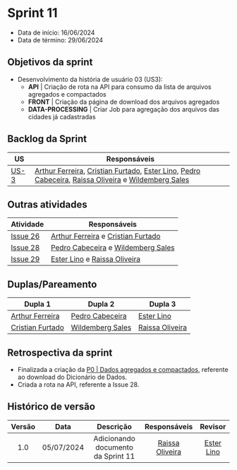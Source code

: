 # Sprint 11

- Data de início: 16/06/2024
- Data de término: 29/06/2024

## Objetivos da sprint
* Desenvolvimento da história de usuário 03 (US3): 
    * **API** | Criação de rota na API para consumo da lista de arquivos agregados e compactados 
    * **FRONT** | Criação da página de download dos arquivos agregados
    * **DATA-PROCESSING** | Criar Job para agregação dos arquivos das cidades já cadastradas 


## Backlog da Sprint
|**US**|**Responsáveis**|
|--------|-------------|
| [US-3](https://github.com/ResidenciaTICBrisa/T2G4-Querido-Diario/issues/15) | [Arthur Ferreira](https://github.com/ArthurFerreiraRodrigues), [Cristian Furtado](https://github.com/csafurtado), [Ester Lino](https://github.com/esteerlino), [Pedro Cabeceira](https://github.com/pkbceira03), [Raissa Oliveira](https://github.com/raissamsoliveira) e [Wildemberg Sales](https://github.com/wildemberg-sales) |

## Outras atividades
|**Atividade**|**Responsáveis**|
|--------|-------------|
| [Issue 26](https://github.com/ResidenciaTICBrisa/T2G4-Querido-Diario/issues/26) | [Arthur Ferreira](https://github.com/ArthurFerreiraRodrigues) e [Cristian Furtado](https://github.com/csafurtado) |
| [Issue 28](https://github.com/ResidenciaTICBrisa/T2G4-Querido-Diario/issues/28) |  [Pedro Cabeceira](https://github.com/pkbceira03) e [Wildemberg Sales](https://github.com/wildemberg-sales)  |
| [Issue 29](https://github.com/ResidenciaTICBrisa/T2G4-Querido-Diario/issues/28) | [Ester Lino](https://github.com/esteerlino) e [Raissa Oliveira](https://github.com/raissamsoliveira) |

## Duplas/Pareamento
|**Dupla 1**|**Dupla 2**|**Dupla 3**|
|-----------|-----------|-----------|
| [Arthur Ferreira](https://github.com/ArthurFerreiraRodrigues) | [Pedro Cabeceira](https://github.com/pkbceira03) | [Ester Lino](https://github.com/esteerlino) |
| [Cristian Furtado](https://github.com/csafurtado) | [Wildemberg Sales](https://github.com/wildemberg-sales) | [Raissa Oliveira](https://github.com/raissamsoliveira) |

## Retrospectiva da sprint 
* Finalizada a criação da [P0 | Dados agregados e compactados](https://www.figma.com/design/PTRrSgLiz6DOlkYwA3Tt6Q/Prot%C3%B3tipo-para-a-p%C3%A1gina-%22Tecnologia-na-Educa%C3%A7%C3%A3o%22?node-id=416-6&t=BNnCpDpNmojNy1q0-0), referente ao download do Dicionário de Dados.
* Criada a rota na API, referente a Issue 28.

## Histórico de versão

| Versão |    Data    |   Descrição   |       Responsáveis        |                     Revisor                     |
| :----: | :--------: | :-----------: | :-----------------------: | :---------------------------------------------: |
|  1.0   | 05/07/2024  | Adicionando documento da Sprint 11 | [Raissa Oliveira](https://github.com/raissamsoliveira)                           |    [Ester Lino](https://github.com/esteerlino)|
